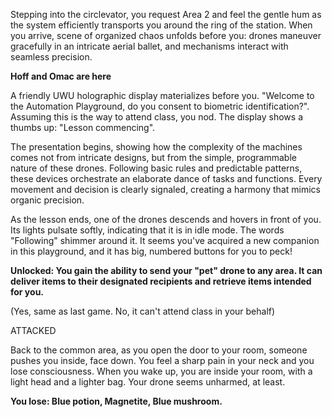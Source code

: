 Stepping into the circlevator, you request Area 2 and feel the gentle hum as the system efficiently transports you around the ring of the station. When you arrive, scene of organized chaos unfolds before you: drones maneuver gracefully in an intricate aerial ballet, and mechanisms interact with seamless precision.

**Hoff and Omac are here**

A friendly UWU holographic display materializes before you. "Welcome to the Automation Playground, do you consent to biometric identification?". Assuming this is the way to attend class, you nod. The display shows a thumbs up: "Lesson commencing".

The presentation begins, showing how the complexity of the machines comes not from intricate designs, but from the simple, programmable nature of these drones. Following basic rules and predictable patterns, these devices orchestrate an elaborate dance of tasks and functions. Every movement and decision is clearly signaled, creating a harmony that mimics organic precision.

As the lesson ends, one of the drones descends and hovers in front of you. Its lights pulsate softly, indicating that it is in idle mode. The words "Following" shimmer around it. It seems you've acquired a new companion in this playground, and it has big, numbered buttons for you to peck!

**Unlocked: You gain the ability to send your "pet" drone to any area. It can deliver items to their designated recipients and retrieve items intended for you.**

(Yes, same as last game. No, it can't attend class in your behalf)

ATTACKED

Back to the common area, as you open the door to your room, someone pushes you inside, face down. You feel a sharp pain in your neck and you lose consciousness. When you wake up, you are inside your room, with a light head and a lighter bag. Your drone seems unharmed, at least.

**You lose: Blue potion, Magnetite, Blue mushroom.**